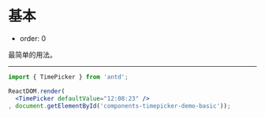 基本
====

-	order: 0

最简单的用法。

---

````jsx
import { TimePicker } from 'antd';

ReactDOM.render(
  <TimePicker defaultValue="12:08:23" />
, document.getElementById('components-timepicker-demo-basic'));
````
